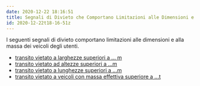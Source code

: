 ```yaml
---
date: 2020-12-22 18:16:51
title: Segnali di Divieto che Comportano Limitazioni alle Dimensioni e Massa
id: 2020-12-22t18-16-51z
---
```


I seguenti segnali di divieto comportano limitazioni alle dimensioni e alla
massa dei veicoli degli utenti.

- [transito vietato a larghezze superiori a ... m](./2020-12-22t18-20-02z.md)
- [transito vietato ad altezze superiori a ...m](./2020-12-22t18-30-25z.md)
- [transito vietato a lunghezze superiori a ...m](./2020-12-23t14-35-45z.md)
- [transito vietato a veicoli con massa effettiva superiore a ...t](./2020-12-23t15-07-23z.md)
